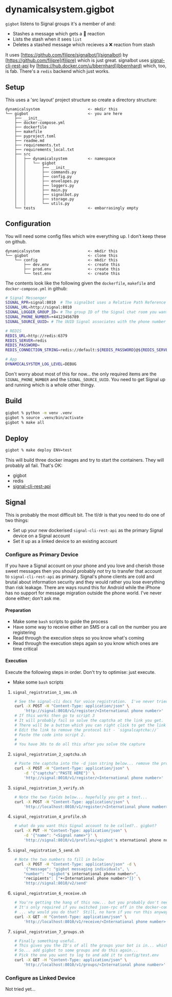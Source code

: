# dynamicalsystem.gigbot

`gigbot` listens to Signal groups it's a member of and:

* Stashes a message which gets a 📌 reaction
* Lists the stash when it sees `list`
* Deletes a stashed message which recieves a ❌ reaction from stash

It uses [https://github.com/filipre/signalbot/](signalbot) by [https://github.com/filipre](filipre) which is just great.  signalbot uses [signal-cli-rest-api](https://github.com/bbernhard/signal-cli-rest-api) by [https://hub.docker.com/u/bbernhard](bbernhard) which, too, is fab.  There's a `redis` backend which just works.

## Setup

This uses a 'src layout' project structure so create a directory structure:

```tree
dynamicalsystem                     <- mkdir this
└── gigbot                          <- you are here
    ├── __init__
    ├── docker-compose.yml
    ├── dockerfile
    ├── makefile
    ├── pyproject.toml
    ├── readme.md
    ├── requirements.txt
    ├── requirements_local.txt
    ├── src
    │   ├── dynamicalsystem         <- namespace
    │   │   └── gigbot
    │   │       ├── __init__
    │   │       ├── commands.py
    │   │       ├── config.py
    │   │       ├── envelopes.py
    │   │       ├── loggers.py
    │   │       ├── main.py
    │   │       ├── signalbot.py
    │   │       ├── storage.py
    │   │       └── utils.py
    └── tests                       <- embarrasingly empty
```

## Configuration

You will need some config files which wire everything up.  I don't keep these on github.

```tree
dynamicalsystem                     <- mkdir this
└── gigbot                          <- clone this
    └── config                      <- mkdir this
        ├── dev.env                 <- create this
        ├── prod.env                <- create this
        └── test.env                <- create this

```

The contents look like the following given the `dockerfile`, `makefile` and `docker-compose.yml` in github:

```bash
# Signal Messenger
SIGNAL_RPR=signal:8010	# The signalbot uses a Relative Path Reference
SIGNAL_URL=http://signal:8010
SIGNAL_LOGGER_GROUP_ID= # The group ID of the Signal chat room you want to log to
SIGNAL_PHONE_NUMBER=+44123456789
SIGNAL_SOURCE_UUID= # The UUID Signal associates with the phone number

# REDIS
REDIS_URL=http://redis:6379
REDIS_SERVER=redis
REDIS_PASSWORD=
REDIS_CONNECTION_STRING=redis://default:${REDIS_PASSWORD}@${REDIS_SERVER}:6379

# App
DYNAMICALSYSTEM_LOG_LEVEL=DEBUG
```

Don't worry about most of this for now... the only required items are the `SIGNAL_PHONE_NUMBER` and the `SIGNAL_SOURCE_UUID`. You need to get Signal up and running which is a whole other thingy.

## Build

```zsh
gigbot % python -m venv .venv
gigbot % source .venv/bin/activate
gigbot % make all
```

## Deploy

```zsh
gigbot % make deploy ENV=test
```

This will build three docker images and try to start the containers.  They will probably all fail.  That's OK:
* gigbot
* redis
* [signal-cli-rest-api](https://github.com/bbernhard/signal-cli-rest-api)

## Signal

This is probably the most difficult bit.  The tl/dr is that you need to do one of two things:

* Set up your new dockerised `signal-cli-rest-api` as the primary Signal device on a Signal account
* Set it up as a linked device to an existing account

### Configure as Primary Device

If you have a Signal account on your phone and you love and cherish those sweet messages then you should probably *not* try to transfer that account to `signal-cli-rest-api` as primary.  Signal's phone clients are cold and brutal about information security and they would rather you lose everything than risk leakage.  There are ways round this for Android while the iPhone has no support for message migration outside the phone world.  I've never done either; don't ask me.

#### Preparation

* Make some `bash` scripts to guide the process
* Have some way to receive either an SMS or a call on the number you are registering
* Read through the execution steps so you know what's coming
* Read through the execution steps again so you know which ones are time critical

#### Execution

Execute the following steps in order.  Don't try to optimise: just execute.

* Make some `bash` scripts

1. `signal_registration_1_sms.sh`

```bash
    # See the signal-cli docs for voice registration.  I've never tried it.
    curl -X POST -H "Content-Type: application/json" \
        'http://signal:8010/v1/register/<International phone number>'
    # If this works then go to script 3
    # It will probably fail so solve the captcha at the link you get.
    # There will be a button which you can right click to get the link
    # Edit the link to remove the protocol bit - `signalcaptcha://`
    # Paste the code into script 2.
    # 
    # You have 30s to do all this after you solve the capture
```

2. `signal_registration_2_captcha.sh`

```bash
    # Paste the captcha into the -d json string below... remove the protcol before running
    curl -X POST -H "Content-Type: application/json" \
        -d '{"captcha":"PASTE HERE"}' \
        'http://signal:8010/v1/register/<International phone number>'
```

3. `signal_registration_3_verify.sh`

```bash
    # Note the two fields below... hopefully you got a text...
    curl -X POST -H "Content-Type: application/json" \
        'http://localhost:8010/v1/register/<International phone number>/verify/<SMS code>'
```

4. `signal_registration_4_profile.sh`

```bash
    # what do you want this Signal account to be called?.. gigbot?
    curl -X PUT -H "Content-Type: application/json" \
        -d '{"name": "<Signal name>"}' \
        'http://signal:8010/v1/profiles/<gigbot's nternational phone number>'
```

5. `signal_registration_5_send.sh`

```bash
    # Note the two numbers to fill in below
    curl -X POST -H "Content-Type: application/json" -d \
        '{"message": "gigbot messaging individuals", \
        "number": "<gigbot's international phone number>",
        "recipients": ["+<International phone number>"]}' \
        'http://signal:8010/v2/send'
```

6. `signal_registration_6_receive.sh`

```bash
    # You're getting the hang of this now... but you probably don't need this script
    # It's only required if you switched json-rpc off in the docker-compose.yml
    # ... why would you do that?  Still, no harm if you run this anyway
    curl -X GET -H "Content-Type: application/json" \
        'http://localhost:8010/v1/receive/<International phone number>'
```

7. `signal_registration_7_groups.sh`

```bash
    # Finally something useful.
    # This gives you the ID's of all the groups your bot is in... which might be none
    # So... add gigbot to some groups and do this again...
    # Pick the one you want to log to and add it to config/test.env
    curl -X GET -H "Content-Type: application/json" \
        'http://localhost:8010/v1/groups/<International phone number>'
```


### Configure as Linked Device

Not tried yet...